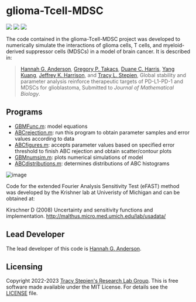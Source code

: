 # glioma-Tcell-MDSC

<a href="https://github.com/stepien-lab/glioma-Tcell-MDSC/"><img src="https://img.shields.io/badge/GitHub-stepien--lab%2Fglioma--Tcell--MDSC-blue" /></a> <a href="https://doi.org/10.1101/2023.05.15.540846"><img src="https://img.shields.io/badge/bioRxiv-2023.05.15.540846-orange" /></a> <a href="LICENSE"><img src="https://img.shields.io/badge/license-MIT-blue.svg" /></a>

The code contained in the glioma-Tcell-MDSC project was developed to numerically simulate the interactions of glioma cells, T cells, and myeloid-derived suppressor cells (MDSCs) in a model of brain cancer. It is described in:
>[Hannah G. Anderson](https://github.com/HannahGrace314), [Gregory P. Takacs](https://pharmacology.med.ufl.edu/profile/takacs-gregory/), [Duane C. Harris](https://search.asu.edu/profile/2524814), [Yang Kuang](https://math.la.asu.edu/~kuang/), [Jeffrey K. Harrison](https://pharmacology.med.ufl.edu/profile/harrison-jeffrey/), and [Tracy L. Stepien](https://github.com/tstepien/), Global stability and parameter analysis reinforce therapeutic targets of PD-L1-PD-1 and MDSCs for glioblastoma, Submitted to _Journal of Mathematical Biology_.

## Programs
+ [GBMFunc.m](GBMFunc.m): model equations
+ [ABCrejection.m](ABCrejection.m): run this program to obtain parameter samples and error values according to data
+ [ABCfigures.m](ABCfigures.m): accepts parameter values based on specified error threshold to finish ABC rejection and obtain scatter/contour plots
+ [GBMnumsim.m](GBMnumsim.m): plots numerical simulations of model
+ [ABCdistributions.m](ABCdistributions.m): determines distributions of ABC histograms

![image](https://user-images.githubusercontent.com/89090482/209017684-ac768527-f079-4604-a4ca-e719dde711b5.png)


Code for the extended Fourier Analysis Sensitivity Test (eFAST) method was developed by the Krishner lab at Univeristy of Michigan and can be obtained at:

Kirschner D (2008) Uncertainty and sensitivity functions and implementation.
http://malthus.micro.med.umich.edu/lab/usadata/


## Lead Developer
The lead developer of this code is [Hannah G. Anderson](https://github.com/HannahGrace314).

## Licensing
Copyright 2022-2023 [Tracy Stepien's Research Lab Group](https://github.com/stepien-lab/). This is free software made available under the MIT License. For details see the [LICENSE](LICENSE) file.
